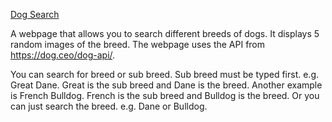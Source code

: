 <u>Dog Search</u>

A webpage that allows you to search different breeds of dogs. It displays 5 random 
images of the breed.
The webpage uses the API from https://dog.ceo/dog-api/.

You can search for breed or sub breed. Sub breed must be typed first.
e.g. Great Dane. Great is the sub breed and Dane is the breed.
Another example is French Bulldog. French is the sub breed and Bulldog is the breed.
Or you can just search the breed. e.g. Dane or Bulldog.